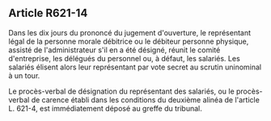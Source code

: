 Article R621-14
----
Dans les dix jours du prononcé du jugement d'ouverture, le représentant légal de
la personne morale débitrice ou le débiteur personne physique, assisté de
l'administrateur s'il en a été désigné, réunit le comité d'entreprise, les
délégués du personnel ou, à défaut, les salariés. Les salariés élisent alors
leur représentant par vote secret au scrutin uninominal à un tour.

Le procès-verbal de désignation du représentant des salariés, ou le
procès-verbal de carence établi dans les conditions du deuxième alinéa de
l'article L. 621-4, est immédiatement déposé au greffe du tribunal.
